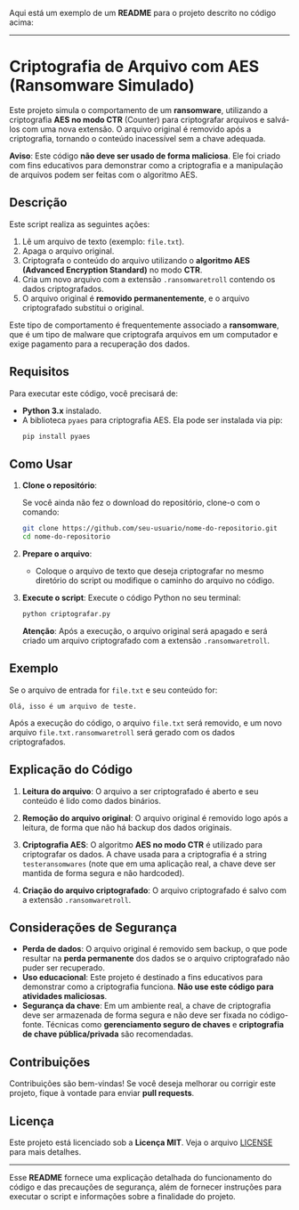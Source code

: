 Aqui está um exemplo de um **README** para o projeto descrito no código acima:

---

# Criptografia de Arquivo com AES (Ransomware Simulado)

Este projeto simula o comportamento de um **ransomware**, utilizando a criptografia **AES no modo CTR** (Counter) para criptografar arquivos e salvá-los com uma nova extensão. O arquivo original é removido após a criptografia, tornando o conteúdo inacessível sem a chave adequada.

**Aviso**: Este código **não deve ser usado de forma maliciosa**. Ele foi criado com fins educativos para demonstrar como a criptografia e a manipulação de arquivos podem ser feitas com o algoritmo AES.

## Descrição

Este script realiza as seguintes ações:
1. Lê um arquivo de texto (exemplo: `file.txt`).
2. Apaga o arquivo original.
3. Criptografa o conteúdo do arquivo utilizando o **algoritmo AES (Advanced Encryption Standard)** no modo **CTR**.
4. Cria um novo arquivo com a extensão `.ransomwaretroll` contendo os dados criptografados.
5. O arquivo original é **removido permanentemente**, e o arquivo criptografado substitui o original.

Este tipo de comportamento é frequentemente associado a **ransomware**, que é um tipo de malware que criptografa arquivos em um computador e exige pagamento para a recuperação dos dados.

## Requisitos

Para executar este código, você precisará de:
- **Python 3.x** instalado.
- A biblioteca `pyaes` para criptografia AES. Ela pode ser instalada via pip:
  ```bash
  pip install pyaes
  ```

## Como Usar

1. **Clone o repositório**:

   Se você ainda não fez o download do repositório, clone-o com o comando:
   ```bash
   git clone https://github.com/seu-usuario/nome-do-repositorio.git
   cd nome-do-repositorio
   ```

2. **Prepare o arquivo**:
   - Coloque o arquivo de texto que deseja criptografar no mesmo diretório do script ou modifique o caminho do arquivo no código.

3. **Execute o script**:
   Execute o código Python no seu terminal:
   ```bash
   python criptografar.py
   ```
   **Atenção**: Após a execução, o arquivo original será apagado e será criado um arquivo criptografado com a extensão `.ransomwaretroll`.

## Exemplo

Se o arquivo de entrada for `file.txt` e seu conteúdo for:
```
Olá, isso é um arquivo de teste.
```

Após a execução do código, o arquivo `file.txt` será removido, e um novo arquivo `file.txt.ransomwaretroll` será gerado com os dados criptografados.

## Explicação do Código

1. **Leitura do arquivo**:
   O arquivo a ser criptografado é aberto e seu conteúdo é lido como dados binários.

2. **Remoção do arquivo original**:
   O arquivo original é removido logo após a leitura, de forma que não há backup dos dados originais.

3. **Criptografia AES**:
   O algoritmo **AES no modo CTR** é utilizado para criptografar os dados. A chave usada para a criptografia é a string `testeransomwares` (note que em uma aplicação real, a chave deve ser mantida de forma segura e não hardcoded).

4. **Criação do arquivo criptografado**:
   O arquivo criptografado é salvo com a extensão `.ransomwaretroll`.

## Considerações de Segurança

- **Perda de dados**: O arquivo original é removido sem backup, o que pode resultar na **perda permanente** dos dados se o arquivo criptografado não puder ser recuperado.
- **Uso educacional**: Este projeto é destinado a fins educativos para demonstrar como a criptografia funciona. **Não use este código para atividades maliciosas**.
- **Segurança da chave**: Em um ambiente real, a chave de criptografia deve ser armazenada de forma segura e não deve ser fixada no código-fonte. Técnicas como **gerenciamento seguro de chaves** e **criptografia de chave pública/privada** são recomendadas.

## Contribuições

Contribuições são bem-vindas! Se você deseja melhorar ou corrigir este projeto, fique à vontade para enviar **pull requests**.

## Licença

Este projeto está licenciado sob a **Licença MIT**. Veja o arquivo [LICENSE](LICENSE) para mais detalhes.

---

Esse **README** fornece uma explicação detalhada do funcionamento do código e das precauções de segurança, além de fornecer instruções para executar o script e informações sobre a finalidade do projeto.
